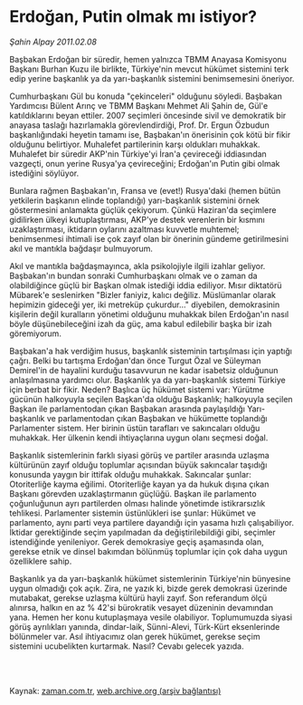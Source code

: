 # Erdoğan, Putin olmak mı istiyor?

*Şahin Alpay 2011.02.08*

<td class="columnist-detail">
<p>Başbakan Erdoğan bir süredir, hemen yalnızca TBMM Anayasa Komisyonu Başkanı Burhan Kuzu ile birlikte, Türkiye'nin mevcut hükümet sistemini terk edip yerine başkanlık ya da yarı-başkanlık sistemini benimsemesini öneriyor.</p>
<p>
<div id="haberMetinDiv">
<p>Cumhurbaşkanı Gül bu konuda "çekinceleri" olduğunu söyledi. Başbakan Yardımcısı Bülent Arınç ve TBMM Başkanı Mehmet Ali Şahin de, Gül'e katıldıklarını beyan ettiler. 2007 seçimleri öncesinde sivil ve demokratik bir anayasa taslağı hazırlamakla görevlendirdiği, Prof. Dr. Ergun Özbudun başkanlığındaki heyetin tamamı ise, Başbakan'ın önerisinin çok kötü bir fikir olduğunu belirtiyor. Muhalefet partilerinin karşı oldukları muhakkak. Muhalefet bir süredir AKP'nin Türkiye'yi İran'a çevireceği iddiasından vazgeçti, onun yerine Rusya'ya çevireceğini; Erdoğan'ın Putin gibi olmak istediğini söylüyor.
<p>Bunlara rağmen Başbakan'ın, Fransa ve (evet!) Rusya'daki (hemen bütün yetkilerin başkanın elinde toplandığı) yarı-başkanlık sistemini örnek göstermesini anlamakta güçlük çekiyorum. Çünkü Haziran'da seçimlere gidilirken ülkeyi kutuplaştırması, AKP'ye destek verenlerin bir kısmını uzaklaştırması, iktidarın oylarını azaltması kuvvetle muhtemel; benimsenmesi ihtimali ise çok zayıf olan bir önerinin gündeme getirilmesini akıl ve mantıkla bağdaşır bulmuyorum.
<p>Akıl ve mantıkla bağdaşmayınca, akla psikolojiyle ilgili izahlar geliyor. Başbakan'ın bundan sonraki Cumhurbaşkanı olmak ve o zaman da olabildiğince güçlü bir Başkan olmak istediği iddia ediliyor. Mısır diktatörü Mübarek'e seslenirken "Bizler faniyiz, kalıcı değiliz. Müslümanlar olarak hepimizin gideceği yer, iki metreküp çukurdur..." diyebilen, demokrasinin kişilerin değil kuralların yönetimi olduğunu muhakkak bilen Erdoğan'ın nasıl böyle düşünebileceğini izah da güç, ama kabul edilebilir başka bir izah göremiyorum.
<p>Başbakan'a hak verdiğim husus, başkanlık sisteminin tartışılması için yaptığı çağrı. Belki bu tartışma Erdoğan'dan önce Turgut Özal ve Süleyman Demirel'in de hayalini kurduğu tasavvurun ne kadar isabetsiz olduğunun anlaşılmasına yardımcı olur. Başkanlık ya da yarı-başkanlık sistemi Türkiye için berbat bir fikir. Neden? Başlıca üç hükümet sistemi var: Yürütme gücünün halkoyuyla seçilen Başkan'da olduğu Başkanlık; halkoyuyla seçilen Başkan ile parlamentodan çıkan Başbakan arasında paylaşıldığı Yarı-başkanlık ve parlamentodan çıkan Başbakan ve hükümette toplandığı Parlamenter sistem. Her birinin üstün tarafları ve sakıncaları olduğu muhakkak. Her ülkenin kendi ihtiyaçlarına uygun olanı seçmesi doğal.
<p>Başkanlık sistemlerinin farklı siyasi görüş ve partiler arasında uzlaşma kültürünün zayıf olduğu toplumlar açısından büyük sakıncalar taşıdığı konusunda yaygın bir ittifak olduğu muhakkak. Sakıncalar şunlar: Otoriterliğe kayma eğilimi. Otoriterliğe kayan ya da hukuk dışına çıkan Başkanı görevden uzaklaştırmanın güçlüğü. Başkan ile parlamento çoğunluğunun ayrı partilerden olması halinde yönetimde istikrarsızlık tehlikesi. Parlamenter sistemin üstünlükleri ise şunlar: Hükümet ve parlamento, aynı parti veya partilere dayandığı için yasama hızlı çalışabiliyor. İktidar gerektiğinde seçim yapılmadan da değiştirilebildiği gibi, seçimler istendiğinde yenileniyor. Gerek demokrasiye geçiş aşamasında olan, gerekse etnik ve dinsel bakımdan bölünmüş toplumlar için çok daha uygun özelliklere sahip.
<p>Başkanlık ya da yarı-başkanlık hükümet sistemlerinin Türkiye'nin bünyesine uygun olmadığı çok açık. Zira, ne yazık ki, bizde gerek demokrasi üzerinde mutabakat, gerekse uzlaşma kültürü hayli zayıf. Son referandum ölçü alınırsa, halkın en az % 42'si bürokratik vesayet düzeninin devamından yana. Hemen her konu kutuplaşmaya vesile olabiliyor. Toplumumuzda siyasi görüş ayrılıkları yanında, dindar-laik, Sünni-Alevi, Türk-Kürt eksenlerinde bölünmeler var. Asıl ihtiyacımız olan gerek hükümet, gerekse seçim sistemini ucubelikten kurtarmak. Nasıl? Cevabı gelecek yazıda. </p></p></p></p></p></p></div>
</p>


<p><br>
		 </br></p></td>

Kaynak: [zaman.com.tr](http://zaman.com.tr/yazar.do?yazino=1090441), [web.archive.org (arşiv bağlantısı)](http://web.archive.org/web/20110305195357/http://www.zaman.com.tr:80/yazar.do?yazino=1090441)
